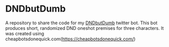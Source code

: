 # DNDbutDumb
A repository to share the code for my [DNDbutDumb](https://twitter.com/DnDbutDumb) twitter bot. This bot produces short, randomized DND oneshot premises for three characters. It was created using cheapbotsdonequick.com(https://cheapbotsdonequick.com/) 
